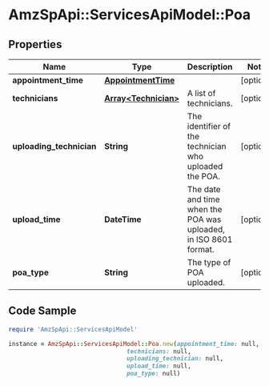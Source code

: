 # AmzSpApi::ServicesApiModel::Poa

## Properties

Name | Type | Description | Notes
------------ | ------------- | ------------- | -------------
**appointment_time** | [**AppointmentTime**](AppointmentTime.md) |  | [optional] 
**technicians** | [**Array&lt;Technician&gt;**](Technician.md) | A list of technicians. | [optional] 
**uploading_technician** | **String** | The identifier of the technician who uploaded the POA. | [optional] 
**upload_time** | **DateTime** | The date and time when the POA was uploaded, in ISO 8601 format. | [optional] 
**poa_type** | **String** | The type of POA uploaded. | [optional] 

## Code Sample

```ruby
require 'AmzSpApi::ServicesApiModel'

instance = AmzSpApi::ServicesApiModel::Poa.new(appointment_time: null,
                                 technicians: null,
                                 uploading_technician: null,
                                 upload_time: null,
                                 poa_type: null)
```


